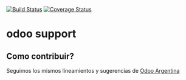 [![Build Status](https://travis-ci.org/ingadhoc/odoo-support.svg?branch=8.0)](https://travis-ci.org/ingadhoc/odoo-support)
[![Coverage Status](https://coveralls.io/repos/ingadhoc/odoo-support/badge.png?branch=8.0)](https://coveralls.io/r/ingadhoc/odoo-support?branch=8.0)

# odoo support

## Como contribuir?
Seguimos los mismos líneamientos y sugerencias de [Odoo Argentina](https://github.com/ingadhoc/odoo-argentina/wiki)
